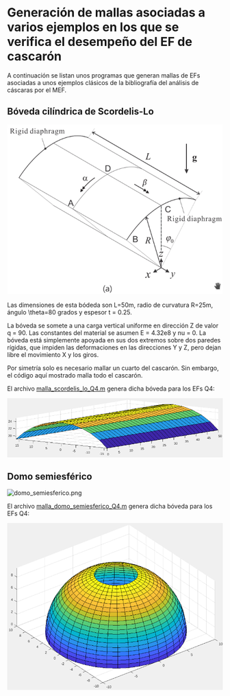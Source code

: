 # Generación de mallas asociadas a varios ejemplos en los que se verifica el desempeño del EF de cascarón

A continuación se listan unos programas que generan mallas de EFs asociadas a unos ejemplos clásicos de la bibliografía del análisis de cáscaras por el MEF. 

## Bóveda cilíndrica de Scordelis-Lo

![scordelis_lo.png](figs/scordelis_lo.png)

Las dimensiones de esta bódeda son L=50m, radio de curvatura R=25m, ángulo \theta=80 grados y espesor t = 0.25. 

La bóveda se somete a una carga vertical uniforme en dirección Z de valor q = 90. Las constantes del material se asumen E = 4.32e8 y nu = 0. La bóveda está simplemente apoyada en sus dos extremos sobre dos paredes rígidas, que impiden las deformaciones en las direcciones Y y Z, pero dejan libre el movimiento X y los giros.

Por simetría solo es necesario mallar un cuarto del cascarón. Sin embargo, el código aquí mostrado malla todo el cascarón.

El archivo [malla_scordelis_lo_Q4.m](malla_scordelis_lo_Q4.m) genera dicha bóveda para los EFs Q4:

![scordelis_lo_MATLAB.png](figs/scordelis_lo_MATLAB.png)

## Domo semiesférico

![domo_semiesferico.png](domo_semiesferico.png)

El archivo [malla_domo_semiesferico_Q4.m](malla_domo_semiesferico_Q4.m) genera dicha bóveda para los EFs Q4:

![domo_semiesferico_MATLAB.png](figs/domo_semiesferico_MATLAB.png)
